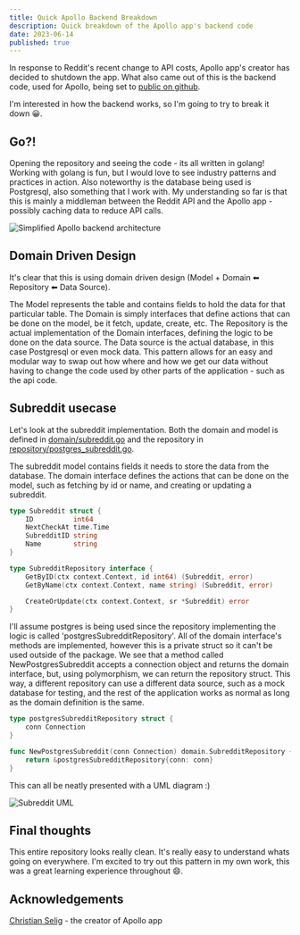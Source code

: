 ```yaml
---
title: Quick Apollo Backend Breakdown
description: Quick breakdown of the Apollo app's backend code
date: 2023-06-14
published: true
---
```


In response to Reddit's recent change to API costs, Apollo app's creator has decided to shutdown the app. What also came out of this is the backend code, used for Apollo, being set to [public on github](https://github.com/christianselig/apollo-backend).

I'm interested in how the backend works, so I'm going to try to break it down 😀.

## Go?!

Opening the repository and seeing the code - its all written in golang! Working with golang is fun, but I would love to see industry patterns and practices in action. Also noteworthy is the database being used is Postgresql, also something that I work with. My understanding so far is that this is mainly a middleman between the Reddit API and the Apollo app - possibly caching data to reduce API calls.

![Simplified Apollo backend architecture](/images/svg/apollo.svg)

## Domain Driven Design

It's clear that this is using domain driven design (Model + Domain ⬅ Repository ⬅ Data Source).

The Model represents the table and contains fields to hold the data for that particular table. The Domain is simply interfaces that define actions that can be done on the model, be it fetch, update, create, etc. The Repository is the actual implementation of the Domain interfaces, defining the logic to be done on the data source. The Data source is the actual database, in this case Postgresql or even mock data. This pattern allows for an easy and modular way to swap out how where and how we get our data without having to change the code used by other parts of the application - such as the api code.

## Subreddit usecase

Let's look at the subreddit implementation. Both the domain and model is defined in [domain/subreddit.go](https://github.com/christianselig/apollo-backend/blob/main/internal/domain/subreddit.go) and the repository in [repository/postgres_subreddit.go](https://github.com/christianselig/apollo-backend/blob/main/internal/repository/postgres_subreddit.go).

The subreddit model contains fields it needs to store the data from the database. The domain interface defines the actions that can be done on the model, such as fetching by id or name, and creating or updating a subreddit.

```go
type Subreddit struct {
	ID          int64
	NextCheckAt time.Time
	SubredditID string
	Name        string
}
```

```go
type SubredditRepository interface {
	GetByID(ctx context.Context, id int64) (Subreddit, error)
	GetByName(ctx context.Context, name string) (Subreddit, error)

	CreateOrUpdate(ctx context.Context, sr *Subreddit) error
}
```

I'll assume postgres is being used since the repository implementing the logic is called 'postgresSubredditRepository'. All of the domain interface's methods are implemented, however this is a private struct so it can't be used outside of the package. We see that a method called NewPostgresSubreddit accepts a connection object and returns the domain interface, but, using polymorphism, we can return the repository struct. This way, a different repository can use a different data source, such as a mock database for testing, and the rest of the application works as normal as long as the domain definition is the same.

```go
type postgresSubredditRepository struct {
	conn Connection
}

func NewPostgresSubreddit(conn Connection) domain.SubredditRepository {
	return &postgresSubredditRepository{conn: conn}
}
```

This can all be neatly presented with a UML diagram :)

![Subreddit UML](/images/svg/apollo-subreddit.svg)

## Final thoughts

This entire repository looks really clean. It's really easy to understand whats going on everywhere. I'm excited to try out this pattern in my own work, this was a great learning experience throughout 😄.

## Acknowledgements

[Christian Selig](https://twitter.com/ChristianSelig) - the creator of Apollo app
